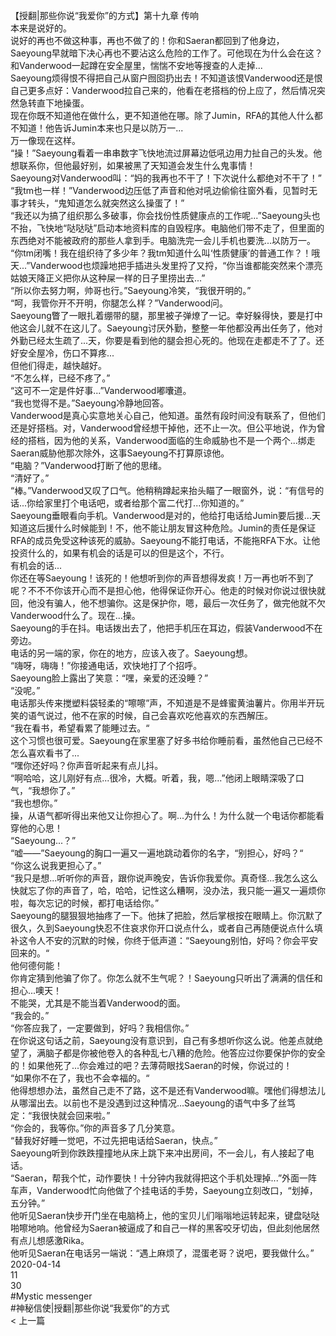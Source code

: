 <br/>
【授翻|那些你说“我爱你”的方式】第十九章 传响<br/>
本来是说好的。<br/>
说好的再也不做这种事，再也不做了的！你和Saeran都回到了他身边，Saeyoung早就暗下决心再也不要沾这么危险的工作了。可他现在为什么会在这？和Vanderwood一起蹲在安全屋里，惴惴不安地等搜查的人走掉...<br/>
Saeyoung烦得恨不得把自己从窗户囫囵扔出去！不知道该恨Vanderwood还是恨自己更多点好：Vanderwood拉自己来的，他看在老搭档的份上应了，然后情况突然急转直下地操蛋。<br/>
现在你既不知道他在做什么，更不知道他在哪。除了Jumin，RFA的其他人什么都不知道！他告诉Jumin本来也只是以防万一...<br/>
万一像现在这样。<br/>
“操！”Saeyoung看着一串串数字飞快地流过屏幕边低吼边用力扯自己的头发。他想联系你，但他最好别，如果被黑了天知道会发生什么鬼事情！<br/>
Saeyoung对Vanderwood叫：“妈的我再也不干了！下次说什么都绝对不干了！”<br/>
“我tm也一样！”Vanderwood边压低了声音和他对吼边偷偷往窗外看，见暂时无事才转头，“鬼知道怎么就突然这么操蛋了！”<br/>
“我还以为搞了组织那么多破事，你会找份性质健康点的工作呢...”Saeyoung头也不抬，飞快地“哒哒哒”启动本地资料库的自毁程序。电脑他们带不走了，但里面的东西绝对不能被政府的那些人拿到手。电脑洗完一会儿手机也要洗...以防万一。<br/>
“你tm闭嘴！我在组织待了多少年？我tm知道什么叫‘性质健康’的普通工作？！哦天...”Vanderwood也烦躁地把手插进头发里捋了又捋，“你当谁都能突然来个漂亮姑娘天降正义把你从这种屎一样的日子里捞出去...”<br/>
“所以你去努力啊，帅哥也行。”Saeyoung冷笑，“我很开明的。”<br/>
“呵，我管你开不开明，你腿怎么样？”Vanderwood问。<br/>
Saeyoung瞥了一眼扎着绷带的腿，那里被子弹燎了一记。幸好躲得快，要是打中他这会儿就不在这儿了。Saeyoung讨厌外勤，整整一年他都没再出任务了，他对外勤已经太生疏了...天，你要是看到他的腿会担心死的。他现在走都走不了了。还好安全屋冷，伤口不算疼...<br/>
但他们得走，越快越好。<br/>
“不怎么样，已经不疼了。”<br/>
“这可不一定是件好事...”Vanderwood嘟囔道。<br/>
“我也觉得不是。”Saeyoung冷静地回答。<br/>
Vanderwood是真心实意地关心自己，他知道。虽然有段时间没有联系了，但他们还是好搭档。对，Vanderwood曾经想干掉他，还不止一次。但公平地说，作为曾经的搭档，因为他的关系，Vanderwood面临的生命威胁也不是一个两个...绑走Saeran威胁他那次除外，这事Saeyoung不打算原谅他。<br/>
“电脑？”Vanderwood打断了他的思绪。<br/>
“清好了。”<br/>
“棒。”Vanderwood又叹了口气。他稍稍蹲起来抬头瞄了一眼窗外，说：“有信号的话...你给家里打个电话吧，或者给那个富二代打...你知道的。”<br/>
Saeyoung垂眼看向手机。Vanderwood是对的，他给打电话给Jumin要后援...天知道这后援什么时候能到！不，他不能让朋友冒这种危险。Jumin的责任是保证RFA的成员免受这种该死的威胁。Saeyoung不能打电话，不能拖RFA下水。让他投资什么的，如果有机会的话是可以的但是这个，不行。<br/>
有机会的话...<br/>
你还在等Saeyoung！该死的！他想听到你的声音想得发疯！万一再也听不到了呢？不不不你该开心而不是担心他，他得保证你开心。他走的时候对你说过很快就回，他没有骗人，他不想骗你。这是保护你，嗯，最后一次任务了，做完他就不欠Vanderwood什么了。现在...操。<br/>
Saeyoung的手在抖。电话拨出去了，他把手机压在耳边，假装Vanderwood不在旁边。<br/>
电话的另一端的家，你在的地方，应该入夜了。Saeyoung想。<br/>
“嗨呀，嗨嗨！”你接通电话，欢快地打了个招呼。<br/>
Saeyoung脸上露出了笑意：“嘿，亲爱的还没睡？”<br/>
“没呢。”<br/>
电话那头传来搅塑料袋轻柔的“嚓嚓”声，不知道是不是蜂蜜黄油薯片。你用半开玩笑的语气说过，他不在家的时候，自己会喜欢吃他喜欢的东西解压。<br/>
“我在看书，希望看累了能睡过去。“<br/>
这个习惯也很可爱。Saeyoung在家里塞了好多书给你睡前看，虽然他自己已经不怎么喜欢看书了...<br/>
“嘿你还好吗？你声音听起来有点儿抖。<br/>
“啊哈哈，这儿刚好有点...很冷，大概。听着，我，嗯...”他闭上眼睛深吸了口气，“我想你了。”<br/>
“我也想你。”<br/>
操，从语气都听得出来他又让你担心了。啊...为什么！为什么就一个电话你都能看穿他的心思！<br/>
“Saeyoung...？”<br/>
“嘘——”Saeyoung的胸口一遍又一遍地跳动着你的名字，“别担心，好吗？“<br/>
“你这么说我更担心了。”<br/>
“我只是想...听听你的声音，跟你说声晚安，告诉你我爱你。真奇怪...我怎么这么快就忘了你的声音了，哈，哈哈，记性这么糟啊，没办法，我只能一遍又一遍烦你啦，每次忘记的时候，都打电话给你。”<br/>
Saeyoung的腿狠狠地抽疼了一下。他抹了把脸，然后掌根按在眼睛上。你沉默了很久，久到Saeyoung快忍不住哀求你开口说点什么，或者自己再随便说点什么填补这令人不安的沉默的时候，你终于低声道：“Saeyoung别怕，好吗？你会平安回来的。“<br/>
他何德何能！<br/>
你肯定猜到他骗了你了。你怎么就不生气呢？！Saeyoung只听出了满满的信任和担心...噢天！<br/>
不能哭，尤其是不能当着Vanderwood的面。<br/>
“我会的。”<br/>
“你答应我了，一定要做到，好吗？我相信你。”<br/>
在你说这句话之前，Saeyoung没有意识到，自己有多想听你这么说。他差点就绝望了，满脑子都是你被他卷入的各种乱七八糟的危险。他答应过你要保护你的安全的！如果他死了...你会难过的吧？去薄荷眼找Saeran的时候，你说过的！<br/>
“如果你不在了，我也不会幸福的。“<br/>
他得想想办法，虽然自己走不了路，这不是还有Vanderwood嘛。嘿他们得想法儿从哪溜出去。以前也不是没遇到过这种情况...Saeyoung的语气中多了丝笃定：“我很快就会回来啦。”<br/>
“你会的，我等你。”你的声音多了几分笑意。<br/>
“替我好好睡一觉吧，不过先把电话给Saeran，快点。”<br/>
Saeyoung听到你跌跌撞撞地从床上跳下来冲出房间，不一会儿，有人接起了电话。<br/>
“Saeran，帮我个忙，动作要快！十分钟内我就得把这个手机处理掉...”外面一阵车声，Vanderwood忙向他做了个挂电话的手势，Saeyoung立刻改口，“划掉，五分钟。”<br/>
他听见Saeran快步开门坐在电脑椅上，他的宝贝儿们嗡嗡地运转起来，键盘哒哒啪嚓地响。他曾经为Saeran被逼成了和自己一样的黑客咬牙切齿，但此刻他居然有点儿想感激Rika。<br/>
他听见Saeran在电话另一端说：“遇上麻烦了，混蛋老哥？说吧，要我做什么。”<br/>
2020-04-14<br/>
11<br/>
30<br/>
#Mystic messenger<br/>
#神秘信使|授翻|那些你说“我爱你”的方式<br/>
< 上一篇<br/>
